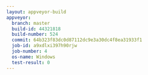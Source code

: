 ```yaml
---
layout: appveyor-build
appveyor:
  branch: master
  build-id: 44321818
  build-number: 524
  commit: 64b323f83dc0d87112dc9e3a30dc4f8ea31933f1
  job-id: a9xdlxi397h90rjw
  job-number: 4
  os-name: Windows
  test-result: 0
---
```

